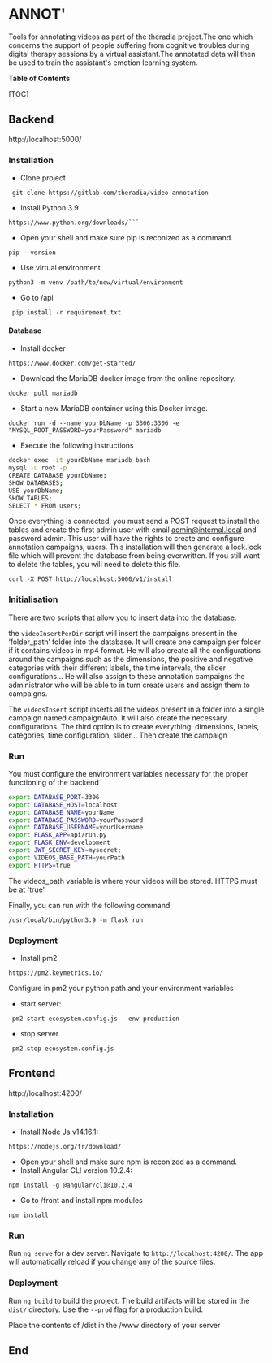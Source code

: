 
# ANNOT'


Tools for annotating videos as part of the theradia project.The one which concerns the support of people suffering from cognitive troubles during digital therapy sessions by a virtual assistant.The annotated data will then be used to train the assistant's emotion learning system.

**Table of Contents**

[TOC]


## Backend
http://localhost:5000/

### Installation

- Clone project
```
 git clone https://gitlab.com/theradia/video-annotation
```
- Install Python 3.9
```
https://www.python.org/downloads/```
```
- Open your shell and make sure pip is reconized as a command.
```
pip --version
```
- Use virtual environment
```
python3 -m venv /path/to/new/virtual/environment
```
- Go to  /api
```
 pip install -r requirement.txt
 ```

#### Database

- Install docker
```
https://www.docker.com/get-started/
```
- Download the MariaDB docker image from the online repository.
```
docker pull mariadb
```
- Start a new MariaDB container using this Docker image.
```
docker run -d --name yourDbName -p 3306:3306 -e
"MYSQL_ROOT_PASSWORD=yourPassword" mariadb
```
- Execute the following instructions

```bash
docker exec -it yourDbName mariadb bash
mysql -u root -p
CREATE DATABASE yourDbName;
SHOW DATABASES;
USE yourDbName;
SHOW TABLES;
SELECT * FROM users;
```
Once everything is connected, you must send a POST request to install the tables and create the first admin user with email admin@internal.local and password admin. This user will have the rights to create and configure annotation campaigns, users. This installation will then generate a lock.lock file which will prevent the database from being overwritten. If you still want to delete the tables, you will need to delete this file.
```
curl -X POST http://localhost:5000/v1/install
```

### Initialisation

There are two scripts that allow you to insert data into the database:

the `videoInsertPerDir` script will insert the campaigns present in the ‘folder_path’ folder into the database. It will create one campaign per folder if it contains videos in mp4 format. He will also create all the configurations around the campaigns such as the dimensions, the positive and negative categories with their different labels, the time intervals, the slider configurations... He will also assign to these annotation campaigns the administrator who will be able to in turn create users and assign them to campaigns.

The `videosInsert` script inserts all the videos present in a folder into a single campaign named campaignAuto. It will also create the necessary configurations.
The third option is to create everything: dimensions, labels, categories, time configuration, slider… Then create the campaign



### Run

You must configure the environment variables necessary for the proper functioning of the backend
```bash
export DATABASE_PORT=3306
export DATABASE_HOST=localhost
export DATABASE_NAME=yourName
export DATABASE_PASSWORD=yourPassword
export DATABASE_USERNAME=yourUsername
export FLASK_APP=api/run.py
export FLASK_ENV=development
export JWT_SECRET_KEY=mysecret;
export VIDEOS_BASE_PATH=yourPath
export HTTPS=true
```
The videos_path variable is where your videos will be stored. HTTPS must be at 'true'

Finally, you can run with the following command:
```
/usr/local/bin/python3.9 -m flask run
```
### Deployment
- Install pm2
```
https://pm2.keymetrics.io/
```
Configure in pm2 your python path and your environment variables

- start server:
```
 pm2 start ecosystem.config.js --env production
 ```
- stop server
```
 pm2 stop ecosystem.config.js
 ```

## Frontend
http://localhost:4200/

### Installation
- Install Node Js v14.16.1:
```
https://nodejs.org/fr/download/
 ```
- Open your shell and make sure npm is reconized as a command.
- Install Angular CLI version 10.2.4:
```
npm install -g @angular/cli@10.2.4
 ```
- Go to /front and install npm modules
 ```
npm install
 ```

### Run
Run `ng serve` for a dev server. Navigate to `http://localhost:4200/`. The app will automatically reload if you change any of the source files.

### Deployment

Run `ng build` to build the project. The build artifacts will be stored in the `dist/` directory. Use the `--prod` flag for a production build.

Place the contents of /dist in the /www directory of your server

## End
